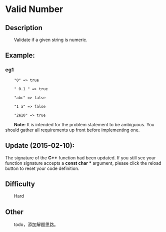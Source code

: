 # Valid Number

## Description

&emsp;&emsp;Validate if a given string is numeric.
            
## Example:

### eg1

```
    "0" => true
    
    " 0.1 " => true
    
    "abc" => false
    
    "1 a" => false
    
    "2e10" => true
```

&emsp;&emsp;**Note:** It is intended for the problem statement to be ambiguous. You should gather all requirements up 
front before implementing one.

## Update (2015-02-10):
The signature of the **C++** function had been updated. If you still see your function signature accepts a __const 
char \*__ argument, please click the reload button to reset your code definition.

## Difficulty

&emsp;&emsp;Hard

## Other

&emsp;&emsp;todo，添加解题思路。